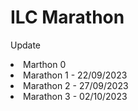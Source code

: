 # ILC Marathon
Update
<li>Marthon 0 </li>
<li>Marathon 1 - 22/09/2023</li>
<li>Marathon 2 - 27/09/2023</li>
<li>Marathon 3 - 02/10/2023</li>
